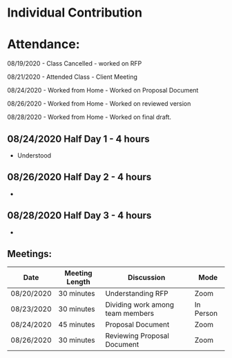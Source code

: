 # Individual Contribution
# Attendance:
08/19/2020 - Class Cancelled - worked on RFP 

08/21/2020 - Attended Class - Client Meeting 

08/24/2020 - Worked from Home - Worked on Proposal Document

08/26/2020 - Worked from Home - Worked on reviewed version

08/28/2020 - Worked from Home - Worked on final draft.

## 08/24/2020 Half Day 1 - 4 hours

- Understood 

## 08/26/2020 Half Day 2 - 4 hours 

- 

## 08/28/2020 Half Day 3 - 4 hours

- 

## Meetings:

|Date       | Meeting Length | Discussion              | Mode |
| ---------- | -------------- | --------------------------- | ------------- |
| 08/20/2020 | 30 minutes     | Understanding RFP                   | Zoom          |
| 08/23/2020 | 30 minutes     | Dividing work among team members             | In Person     |
| 08/24/2020 | 45 minutes     | Proposal Document        | Zoom          |
| 08/26/2020 | 30 minutes     | Reviewing Proposal Document | Zoom          |